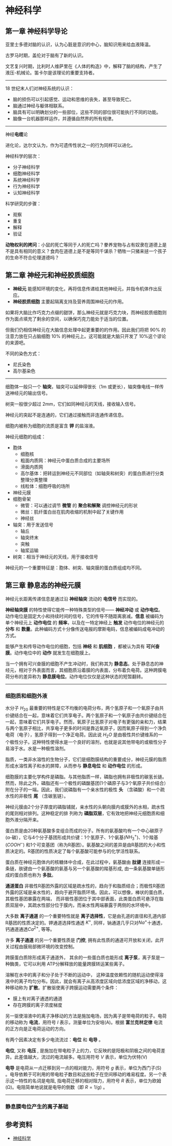 # 神经科学

[annotation]: <id> (4f33cc95-1072-4d22-a1b1-2b341f95155b)
[annotation]: <status> (protect)
[annotation]: <create_time> (2019-08-27 11:31:44)
[annotation]: <category> (读书笔记)
[annotation]: <comments> (false)
[annotation]: <url> (http://blog.ccyg.studio/article/4f33cc95-1072-4d22-a1b1-2b341f95155b)

## 第一章 神经科学导论

亚里士多德对脑的认识，认为心脏是意识的中心，脑知识用来给血液降温。

古罗马时期，盖伦对于脑有了新的认识。

文艺复兴时期，比利时人维萨里在《人体的构造》中，解释了脑的结构，产生了 液压-机械论。笛卡尔是该理论的重要支持者。

---

18 世纪末人们对神经系统的认识：

- 脑的损伤可以引起感觉、运动和思维的丧失，甚至导致死亡。
- 脑通过神经与躯体相联系。
- 脑具有可以明确划分的一些部位，这些不同的部位很可能执行不同的功能。
- 脑像一台机器那样运作，并遵循自然界的所有规律。

---

神经**电缆**论

进化论，达尔文认为，作为可遗传性状之一的行为同样可以进化。

神经科学的层次：

- 分子神经科学
- 细胞神经科学
- 系统神经科学
- 行为神经科学
- 认知神经科学

科学研究的步骤：

- 观察
- 重复
- 解释
- 验证

**动物权利的拷问**：小鼠的死亡等同于人的死亡吗？豢养宠物与占有奴隶在道德上是不是具有相同的意义？食肉在道德上是不是等同千谋杀？牺牲一只猪来拯一个孩子的生命不符合伦理道德吗？


## 第二章 神经元和神经胶质细胞

- **神经元** 能感知环境的变化，再将信息传递给其他神经元，并指令机体作出反应。
- **神经胶质细胞** 主要起隔离支持及营养周围神经元的作用。

如果将大脑比作巧克力点缀的甜饼，那么神经元就是巧克力块，而神经胶质细胞则作为面点填充了剩余的空间，以确保巧克力能处于适当的位置。

但我们仍相信神经元在大脑信息处理中起更重要的的作用。因此我们将把 90% 的注意力放在只占脑细胞 10% 的神经元上。这可能就是大脑只开发了 10%这个谬论的来源吧。

不同的染色方式：

- 尼氏染色
- 高尔基染色

--- 

细胞体一般只一个 **轴突**，轴突可以延伸得很长（1m 或更长），轴突像电线一样传送神经元的输出信号。

树突一般很少超过 2mm，它们如同神经元的天线，接收输入信号。

神经元的突起不是连通的，它们通过接触而非连通传递信息。

细胞内被称为细胞的流质是富含 **钾** 的盐溶液。

神经元细胞的组成：

- 胞体
    - 细胞核
    - 粗面内质网：神经元中蛋白质合成的主要场所
    - 滑面内质网
    - 高尔基体：把转运到神经元不同部位（如轴突和树突）的蛋白质进行分类整理分类整理
    - 线粒体：细胞呼吸的场所
- 神经元膜
- 细胞骨架
    - 微管：可以通过调节 **微管** 的 **聚合和解聚** 调控神经元的形状
    - 微丝：肌纤蛋白丝在肌肉收缩的机制中起了关键作用
    - 神经丝
- 轴突：用于发送信号
    - 轴丘
    - 轴突终末
    - 突触
    - 轴浆运输
- 树突：相当于神经元的天线，用于接收信号

神经元的一个重要特征是：胞体、树突、轴突膜的蛋白质组成均不同。

## 第三章 静息态的神经元膜

神经元长距离传递信息是通过沿 **神经轴突** 流动的 **电信号** 而实现的。

**神经轴突膜** 的特性使得它能传一种特殊类型的信号—— **神经冲动** 或 **动作电位**。 动作电位是固定大小和持续时间的信号，它的传导不随距离衰减。**信息** 被编码为单个神经元上 **动作电位** 的 **频率**，以及在一特定神经上 **触发** 动作电位的神经元的 **分布** 和 **数量**。此种编码方式十分像传送电报的摩斯电码，信息被编码成电冲动的方式。

能够产生和传导动作电位的细胞，包括 **神经** 和 **肌细胞** ，都被认为具有 **可兴奋膜**。动作电位中的 **动作** 就发生在细胞膜上。

当一个拥有可兴奋膜的细胞不产生冲动时，我们称其为 **静息态**。处于静息态的神经元，相对于外表面而言，其细胞质沿着膜的内表面，分布着负电荷。这种跨膜电荷分布的差异称为 **静息膜电位**。动作电位仅仅是这种状态的短暂翻转。

---

### 细胞质和细胞外液

水分子 $H_20$ 最重要的特性是它不均衡的电荷分布，两个氢原子和一个氧原子由共价键结合在一起，意味着它们共享电子。两个氢原子和一个氧原子由共价键结合在一起，意味着它们共享电子。然而，氧原子比氢原子对电子有更强的亲和力，结果与两个氢原子相比，共享电子更多的时间是靠近氧原子，因而氧原子得到一个净负电荷（电子），氢原子得到一个净正电荷。因此说 $H_2O$ 是由极性共价键维系的一个极性分子。这种特性使得水是一个良好的溶剂，也就是说其他带电的或极性分子易溶于水。水是一种极性溶剂。

脂质，一类非水溶性的生物分子，它们是细胞膜结构的重要成分，神经元膜的脂质形成水溶性离子和水的屏障，从而参与 **静息电位** 和 **动作电位** 的形成。

细胞膜的主要化学构件是磷脂。与其他脂质一样，磷脂也拥有非极性的碳氢长链。然而，除此之外，磷脂还有一个极性的磷酸基团(1个磷原子与3个氧原子共价结合）附在分子的一端。因此，我们说磷脂有一个亲水性的极性 **头** （含磷酸）和一个疏水性的非极性 **尾** （含碳氢链）。

神经元膜由2个分子厚度的磷脂铺就，亲水性的头朝向膜内或膜外的水相，疏水性的尾则相对排列。这种稳定的排
列称为 **磷脂双层**，它有效地把神经元细胞质和细胞外液分隔开来。

蛋白质是由20种氨基酸多变组合而成的分子。所有的氨基酸均有一个中心碳原子(α-碳），它与4个分子基团形成共价键：1个氢原子、1个氨基($NH_3^+$)、1个羧基($COOH^-$) 和1个可变基团（称为R基团）。氨基酸之间的差异是由R基团的大小和性质决定的。R基团的性质决定了每个氨基酸可能参与的化学活性联系。

蛋白质在神经元胞体内的核糖体中合成，在此过程中，氨基酸由 **肽键** 连接形成一条链，肤键由一个氨基酸的氨基与另一个氨基酸的羧基形成, 由一条氨基酸单链形成的蛋白质也称为 **多肽**。

**通道蛋白** 非极性R基团外露的区域是疏水性的，趋向于和脂质结合；而极性R基团外露的区域是亲水性的，趋向于避开脂质环境。因此，可以想像，棒状的蛋白质，其极性基团暴露在两端， 而非极性基团位于其中部表面，此类蛋白质可悬浮在脂质双层中，其疏水性部分位于膜内，而亲水性两端暴露于两侧的水环境中。

大多数 **离子通道** 的一个重要特性就是 **离子选择性**，它是由孔道的直径和孔道内部R基团的性质决定的。钾通道选择性通透
$K^+$, 同样，钠通道几乎只对$Na^+$十通透，钙通道通透$Ca^{2+}$, 等等。

许多 **离子通道** 的另一个重要性质是 **门控**, 拥有此性质的通道可开放和关闭，此开关过程由膜局部微环境的改变控制。

跨膜蛋白质除形成离子通道外， 其余的一些蛋白质也能形成 **离子泵**，离子泵是一种酶类，它可以利用 ATP分解释放的能量跨膜转运某些离子。


溶解在水中的离子和分子处于不断的运动中， 这种温度依赖性的随机运动使得溶液中的离子均匀分布。因此，就会有离子从高浓度区域向低浓度区域的净移动，这种移动称为 **扩散**。扩散驱使离子跨膜运动需要两个条件：

- 膜上有对离子通透的通道
- 存在跨膜的离子浓度梯度

另一驱使溶液中的离子净移动的方法是施加电场，因为离子是带电荷的粒子。电荷的移动称为 **电流**，用符号 $I$ 表示，测量单位为安培(A)。根据 **富兰克林定律** 电流的正方向是正电荷运动的方向。

有两个因素决定有多少电流流过：**电位** 和 **电导** 。

**电位**, 又称 **电压** , 是施加在带电粒子上的力，它反映的是阳极和阴极之间的电荷差异。此差值越大，流过的电流越多。电压用符号 $V$ 表示，单位为伏特(V)

**电导** 是电荷从一点迁移到另一点的相对能力，用符号 $g$ 表示，单位为西门子(S) 。电导依赖于可利用的带电粒子数目和这些粒子在空间移动的难易程度。另一个表示这一特性的名词是电阻, 指电荷迁移的相对阻力，用符号 $R$ 表示，单位为欧姆(Ω)。电阻简单地说就是电导的倒数（即 $R = 1/g$) 。

---

### 静息膜电位产生的离子基础


## 参考资料

- [神经科学](https://book.douban.com/subject/1509898/)

